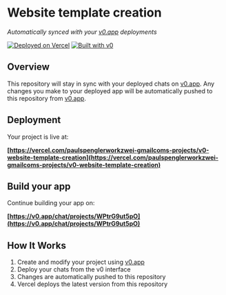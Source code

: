 # Website template creation

*Automatically synced with your [v0.app](https://v0.app) deployments*

[![Deployed on Vercel](https://img.shields.io/badge/Deployed%20on-Vercel-black?style=for-the-badge&logo=vercel)](https://vercel.com/paulspenglerworkzwei-gmailcoms-projects/v0-website-template-creation)
[![Built with v0](https://img.shields.io/badge/Built%20with-v0.app-black?style=for-the-badge)](https://v0.app/chat/projects/WPtrG9ut5pO)

## Overview

This repository will stay in sync with your deployed chats on [v0.app](https://v0.app).
Any changes you make to your deployed app will be automatically pushed to this repository from [v0.app](https://v0.app).

## Deployment

Your project is live at:

**[https://vercel.com/paulspenglerworkzwei-gmailcoms-projects/v0-website-template-creation](https://vercel.com/paulspenglerworkzwei-gmailcoms-projects/v0-website-template-creation)**

## Build your app

Continue building your app on:

**[https://v0.app/chat/projects/WPtrG9ut5pO](https://v0.app/chat/projects/WPtrG9ut5pO)**

## How It Works

1. Create and modify your project using [v0.app](https://v0.app)
2. Deploy your chats from the v0 interface
3. Changes are automatically pushed to this repository
4. Vercel deploys the latest version from this repository